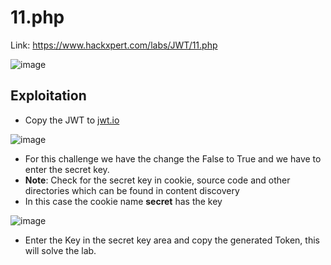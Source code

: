 # 11.php
Link: https://www.hackxpert.com/labs/JWT/11.php <br>

![image](https://user-images.githubusercontent.com/73820496/216949274-5b943f3f-0ccd-4df8-973b-cdf736065374.png)

## Exploitation
- Copy the JWT to [jwt.io](https://jwt.io/)<br>

![image](https://user-images.githubusercontent.com/73820496/216949734-ab5a04e8-2d71-436f-930a-6c6d41884ff6.png)
<br>

- For this challenge we have the change the False to True and we have to enter the secret key.
- **Note**: Check for the secret key in cookie, source code and other directories which can be found in content discovery
- In this case the cookie name **secret** has the key<br>

![image](https://user-images.githubusercontent.com/73820496/216950164-7b59a6a7-70e2-4d14-aba1-14a2c41a408f.png)
<br>

- Enter the Key in the secret key area and copy the generated Token, this will solve the lab.
